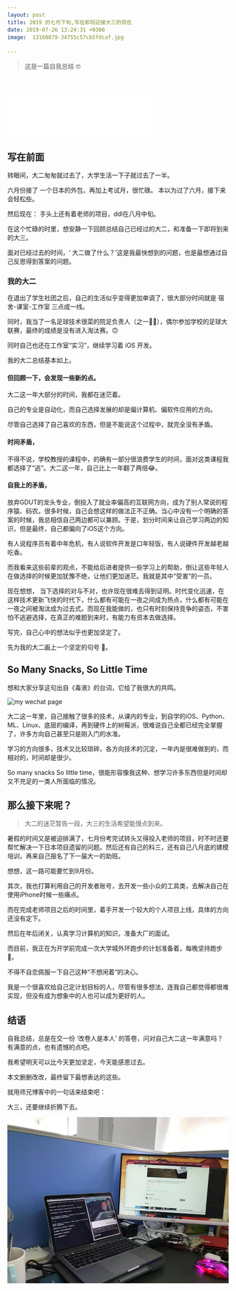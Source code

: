 ```yaml
---
layout: post
title: 2019 的七月下旬,写在即将迎接大三的现在
date: 2019-07-26 13:24:31 +0300
image:  13160879-34755c57cb5fdcaf.jpg
    
---
```



>  这是一篇自我总结 🤓

<!--more-->
&nbsp;&nbsp;&nbsp;&nbsp;&nbsp;&nbsp;&nbsp;&nbsp;&nbsp;&nbsp;&nbsp;&nbsp;&nbsp;&nbsp;&nbsp;&nbsp;&nbsp;&nbsp;&nbsp;&nbsp;&nbsp;&nbsp;&nbsp;&nbsp;&nbsp;&nbsp;&nbsp;&nbsp;&nbsp;&nbsp;&nbsp;&nbsp;&nbsp;&nbsp;&nbsp;&nbsp;&nbsp;&nbsp;&nbsp;&nbsp;&nbsp;&nbsp;&nbsp;&nbsp;&nbsp;&nbsp;&nbsp;&nbsp;&nbsp;&nbsp;&nbsp;&nbsp;&nbsp;&nbsp;&nbsp;&nbsp;&nbsp;&nbsp;&nbsp;&nbsp;&nbsp;&nbsp;&nbsp;&nbsp;&nbsp;
&nbsp;&nbsp;&nbsp;&nbsp;&nbsp;&nbsp;&nbsp;&nbsp;&nbsp;&nbsp;&nbsp;&nbsp;&nbsp;
&nbsp;&nbsp;&nbsp;&nbsp;&nbsp;&nbsp;&nbsp;&nbsp;&nbsp;&nbsp;&nbsp;&nbsp;&nbsp;
&nbsp;&nbsp;&nbsp;&nbsp;&nbsp;&nbsp;&nbsp;&nbsp;&nbsp;&nbsp;&nbsp;&nbsp;&nbsp;
&nbsp;&nbsp;&nbsp;&nbsp;&nbsp;&nbsp;&nbsp;&nbsp;&nbsp;&nbsp;&nbsp;&nbsp;&nbsp;
&nbsp;&nbsp;&nbsp;&nbsp;&nbsp;&nbsp;&nbsp;&nbsp;&nbsp;&nbsp;&nbsp;&nbsp;&nbsp;
&nbsp;&nbsp;&nbsp;&nbsp;&nbsp;&nbsp;&nbsp;&nbsp;&nbsp;&nbsp;&nbsp;&nbsp;&nbsp;
&nbsp;&nbsp;&nbsp;&nbsp;&nbsp;&nbsp;&nbsp;&nbsp;&nbsp;&nbsp;&nbsp;&nbsp;&nbsp;
&nbsp;&nbsp;&nbsp;&nbsp;&nbsp;&nbsp;&nbsp;&nbsp;&nbsp;&nbsp;&nbsp;&nbsp;&nbsp;
&nbsp;&nbsp;&nbsp;&nbsp;&nbsp;&nbsp;&nbsp;&nbsp;&nbsp;&nbsp;&nbsp;&nbsp;&nbsp;
&nbsp;&nbsp;&nbsp;&nbsp;&nbsp;&nbsp;&nbsp;&nbsp;&nbsp;&nbsp;&nbsp;&nbsp;&nbsp;
&nbsp;&nbsp;&nbsp;&nbsp;&nbsp;&nbsp;&nbsp;&nbsp;&nbsp;&nbsp;&nbsp;&nbsp;&nbsp;
&nbsp;&nbsp;&nbsp;&nbsp;&nbsp;&nbsp;&nbsp;&nbsp;&nbsp;&nbsp;&nbsp;&nbsp;&nbsp;
&nbsp;&nbsp;&nbsp;&nbsp;&nbsp;&nbsp;&nbsp;&nbsp;&nbsp;&nbsp;&nbsp;&nbsp;&nbsp;

<iframe frameborder="no" border="0" marginwidth="0" marginheight="0" width=330 height=86 src="//music.163.com/outchain/player?type=2&id=557203676&auto=0&height=66"></iframe>




## 写在前面

转眼间，大二匆匆就过去了，大学生活一下子就过去了一半。

六月份接了 一个日本的外包，再加上考试月，很忙碌。
本以为过了六月，接下来会轻松些。

然后现在：
手头上还有着老师的项目，ddl在八月中旬。

在这个忙碌的时里，想安静一下回顾总结自己已经过的大二，和准备一下即将到来的大三。


面对已经过去的时间，‘ 大二做了什么？’这是我最快想到的问题，也是最想通过自己反思得到答案的问题。

### 我的大二
在退出了学生社团之后，自己的生活似乎变得更加单调了，很大部分时间就是 宿舍-课室-工作室 三点成一线。

同时，我当了一名足球技术很菜的院足负责人（之一💁🏻），偶尔参加学校的足球大联赛，最终的成绩是没有进入淘汰赛。🙃

同时自己也还在工作室“实习”，继续学习着 iOS 开发。

我的大二总结基本如上。

#### 但回顾一下，会发现一些新的点。

大二这一年大部分的时间，我都在迷茫着。

自己的专业是自动化，而自己选择发展的却是偏计算机、偏软件应用的方向。

尽管自己选择了自己喜欢的东西，但是不能说这个过程中，就完全没有矛盾。

#### 时间矛盾，
不得不说，学校教授的课程中，的确有一部分很浪费学生的时间，面对这类课程我都选择了“逃”。大二这一年，自己比上一年翻了两倍😂。
#### 自我上的矛盾，
放弃GDUT的龙头专业，倒投入了就业率偏高的互联网方向，成为了别人常说的程序猿、码农。很多时候，自己会想这样的做法正不正确。当心中没有一个明确的答案的时候，我总相信自己两边都可以兼顾。于是，划分时间来让自己学习两边的知识，但是最终，自己都偏向了iOS这个方向。

有人说程序员有着中年危机，有人说软件开发是口年轻饭，有人说硬件开发越老越吃香。

而我看来这些前辈的观点，不能给后进者提供一些学习上的帮助，倒让这些年轻人在做选择的时候更加犹豫不绝，让他们更加迷茫。我就是其中“受害”的一员。

现在想想， 
当下选择的对与不对，也许现在很难去得到证明。时代变化迅速，在这样技术更新飞快的时代下，什么都有可能在一夜之间成为热点，什么都有可能在一夜之间被淘汰成为过去式。而现在我能做的，也只有时刻保持竞争的姿态，不害怕不逃避选择，在真正的难题到来时，有能力有资本去做选择。

写完，自己心中的想法似乎也更加坚定了。

先为我的大二画上一个坚定的句号    🤪。

## So Many Snacks, So Little Time
想和大家分享这句出自《毒液》的台词，它给了我很大的共鸣。


![my wechat page](./2019-的七月下旬-写在即将迎接大三的现在/13160879-5d2527d1f208ccb2.jpg)

大二这一年里，自己接触了很多的技术，从课内的专业，到自学的iOS、Python、ML、Linux、底层的编译，再到硬件上的树莓派，很难说自己全都已经完全掌握了，许多方向自己甚至只是刚入门的水准。

学习的方向很多，技术又比较琐碎，各方向技术的沉淀，一年内是很难做到的，而相对的，时间却是很少。

So many snacks So little time，很能形容像我这种、想学习许多东西但是时间却又不充足的一类人所面临的情况。

## 那么接下来呢？
> 大二的迷茫暂告一段，大三的生活希望能慢点到来。

暑假的时间又是被迫排满了，七月份考完试转头又得投入老师的项目，时不时还要帮忙解决一下日本项目遗留的问题。然后还有自己的科三，还有自己八月底的建模培训，再来自己报名了下一届大一的助班。

想想，这一路可能要忙到9月份。

其次，我也打算利用自己的开发者账号，去开发一些小众的工具类，去解决自己在使用iPhone时候一些痛点。

而在完成老师项目之后的时间里，着手开发一个较大的个人项目上线，具体的方向还没有定下。

然后在年后闭关，认真学习计算机的知识，准备大厂的面试。

而目前，我正在为开学前完成一次大学城外环跑步的计划准备着，每晚坚持跑步🏃。

不得不自恋佩服一下自己这种“不想闲着”的决心。


我是一个很喜欢给自己定计划目标的人，尽管有很多想法，连我自己都觉得都很难实现，但没有成为想象中的人也可以成为更好的人。

## 结语

自我总结，总是在交一份 ‘改卷人是本人’ 的答卷，问对自己大二这一年满意吗？有满意的点，也有遗憾的点吧。

我希望明天可以比今天更加坚定，今天能感恩过去。

本文删删改改，最终留下最想表达的这些。

就用师兄博客中的一句话来结束吧：

大三，还要继续折腾下去。

![这是我的桌面](/images/03_post/13160879-6c5515ac7a4be27a.jpg)



